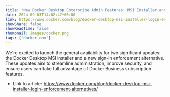 ```yaml
---
title: "New Docker Desktop Enterprise Admin Features: MSI Installer and Login Enforcement Alternative"
date: 2024-09-03T14:02:47+00:00
link: https://www.docker.com/blog/docker-desktop-msi-installer-login-enforcement-alternatives/
showShare: false
showReadTime: false
thumbnail: images/docker.png
tags: ["docker.com"]
---
```

We're excited to launch the general availability for two significant updates: the Docker Desktop MSI installer and a new sign-in enforcement alternative. These updates aim to streamline administration, improve security, and ensure users can take full advantage of Docker Business subscription features.

- Link to article: https://www.docker.com/blog/docker-desktop-msi-installer-login-enforcement-alternatives/